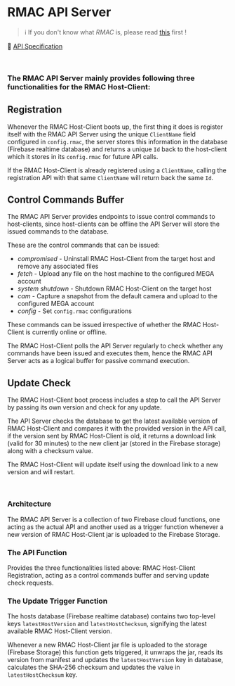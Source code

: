 # RMAC API Server

> :information_source: If you don't know what *RMAC* is, please read [this](https://github.com/saurabh-prosoft/rmac#readme) first !

:page_facing_up: [API Specification](https://github.com/saurabh-prosoft/rmac/blob/main/api-server/functions/scripts/swagger.yml)

<br />

### The RMAC API Server mainly provides following three functionalities for the RMAC Host-Client:

## Registration

Whenever the RMAC Host-Client boots up, the first thing it does is register itself with the RMAC API Server using the unique `ClientName` field configured in `config.rmac`, the server stores this information in the database (Firebase realtime database) and returns a unique `Id` back to the host-client which it stores in its `config.rmac` for future API calls.

If the RMAC Host-Client is already registered using a `ClientName`, calling the registration API with that same `ClientName` will return back the same `Id`.

## Control Commands Buffer

The RMAC API Server provides endpoints to issue control commands to host-clients, since host-clients can be offline the API Server will store the issued commands to the database.

These are the control commands that can be issued:

- _compromised_ - Uninstall RMAC Host-Client from the target host and remove any associated files
- _fetch_ - Upload any file on the host machine to the configured MEGA account
- _system shutdown_ - Shutdown RMAC Host-Client on the target host
- _cam_ - Capture a snapshot from the default camera and upload to the configured MEGA account
- _config_ - Set `config.rmac` configurations

These commands can be issued irrespective of whether the RMAC Host-Client is currently online or offline.

The RMAC Host-Client polls the API Server regularly to check whether any commands have been issued and executes them, hence the RMAC API Server acts as a logical buffer for passive command execution.

## Update Check

The RMAC Host-Client boot process includes a step to call the API Server by passing its own version and check for any update.

The API Server checks the database to get the latest available version of RMAC Host-Client and compares it with the provided version in the API call, if the version sent by RMAC Host-Client is old, it returns a download link (valid for 30 minutes) to the new client jar (stored in the Firebase storage) along with a checksum value.

The RMAC Host-Client will update itself using the download link to a new version and will restart.

<br/>

### Architecture

The RMAC API Server is a collection of two Firebase cloud functions, one acting as the actual API and another used as a trigger function whenever a new version of RMAC Host-Client jar is uploaded to the Firebase Storage.

### The API Function

Provides the three functionalities listed above: RMAC Host-Client Registration, acting as a control commands buffer and serving update check requests.

### The Update Trigger Function

The hosts database (Firebase realtime database) contains two top-level keys `latestHostVersion` and `latestHostChecksum`, signifying the latest available RMAC Host-Client version.

Whenever a new RMAC Host-Client jar file is uploaded to the storage (Firebase Storage) this function gets triggered, it unwraps the jar, reads its version from manifest and updates the `latestHostVersion` key in database, calculates the SHA-256 checksum and updates the value in `latestHostChecksum` key.
